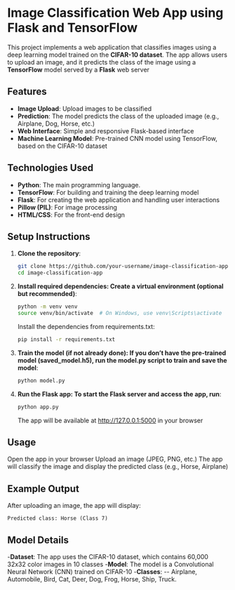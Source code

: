 # Image Classification Web App using Flask and TensorFlow

This project implements a web application that classifies images using a deep learning model trained on the **CIFAR-10 dataset**. The app allows users to upload an image, and it predicts the class of the image using a **TensorFlow** model served by a **Flask** web server

## Features
- **Image Upload**: Upload images to be classified
- **Prediction**: The model predicts the class of the uploaded image (e.g., Airplane, Dog, Horse, etc.)
- **Web Interface**: Simple and responsive Flask-based interface
- **Machine Learning Model**: Pre-trained CNN model using TensorFlow, based on the CIFAR-10 dataset

## Technologies Used
- **Python**: The main programming language.
- **TensorFlow**: For building and training the deep learning model
- **Flask**: For creating the web application and handling user interactions
- **Pillow (PIL)**: For image processing
- **HTML/CSS**: For the front-end design

## Setup Instructions

1. **Clone the repository**:
   ```bash
   git clone https://github.com/your-username/image-classification-app.git
   cd image-classification-app

2. **Install required dependencies: Create a virtual environment (optional but recommended)**:
   ```bash
   python -m venv venv
   source venv/bin/activate  # On Windows, use venv\Scripts\activate
   ```
   Install the dependencies from requirements.txt:
   ```bash
   pip install -r requirements.txt
   ```
   
3. **Train the model (if not already done): If you don’t have the pre-trained model (saved_model.h5), run the model.py script to train and save the model**:
   ```bash
   python model.py
   ```
   
5. **Run the Flask app: To start the Flask server and access the app, run**:
   ```bash
   python app.py
   ```
   The app will be available at http://127.0.0.1:5000 in your browser

## Usage
Open the app in your browser
Upload an image (JPEG, PNG, etc.)
The app will classify the image and display the predicted class (e.g., Horse, Airplane)

## Example Output
After uploading an image, the app will display:

```vbnet
Predicted class: Horse (Class 7)
```
## Model Details
-**Dataset**: The app uses the CIFAR-10 dataset, which contains 60,000 32x32 color images in 10 classes
-**Model**: The model is a Convolutional Neural Network (CNN) trained on CIFAR-10
-**Classes**:
-- Airplane, Automobile, Bird, Cat, Deer, Dog, Frog, Horse, Ship, Truck.
